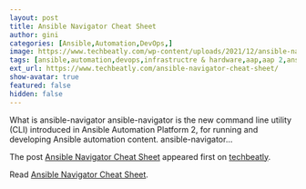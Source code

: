 ```yaml
---
layout: post
title: Ansible Navigator Cheat Sheet
author: gini
categories: [Ansible,Automation,DevOps,]
image: https://www.techbeatly.com/wp-content/uploads/2021/12/ansible-navigator-cheatsheet-techbeatly-new-1024x576.png
tags: [ansible,automation,devops,infrastructre & hardware,aap,aap 2,ansible automation,ansible automation platform,ansible automation platform 2,ansible doc,ansible navigator cheat sheet,ansible playbook,ansible-navigaor,red hat ansible,what is ansible navigator,]
ext_url: https://www.techbeatly.com/ansible-navigator-cheat-sheet/
show-avatar: true
featured: false
hidden: false
---
```


<p>What is ansible-navigator ansible-navigator is the new command line utility (CLI) introduced in Ansible Automation Platform 2, for running and developing Ansible automation content. ansible-navigator&#46;&#46;&#46;</p>
<p>The post <a href="https://www.techbeatly.com/ansible-navigator-cheat-sheet/">Ansible Navigator Cheat Sheet</a> appeared first on <a href="https://www.techbeatly.com">techbeatly</a>.</p>

Read [Ansible Navigator Cheat Sheet](https://www.techbeatly.com/ansible-navigator-cheat-sheet/).